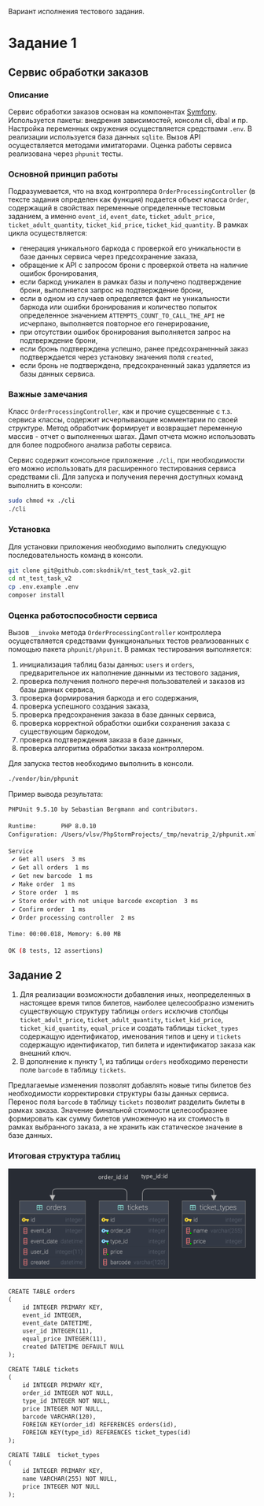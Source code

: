 Вариант исполнения тестового задания.

# Задание 1

## Сервис обработки заказов

### Описание
Сервис обработки заказов основан на компонентах [Symfony](https://symfony.com/). Используется пакеты: внедрения зависимостей, консоли cli, dbal и пр. Настройка переменных окружения осуществляется средствами `.env`. В реализации используется база данных `sqlite`. Вызов API осуществляется методами имитаторами. Оценка работы сервиса реализована через `phpunit` тесты.

### Основной принцип работы
Подразумевается, что на вход контроллера `OrderProcessingController` (в тексте задания определен как функция) подается объект класса `Order`, содержащий в свойствах переменные определенные тестовым заданием, а именно `event_id`, `event_date`, `ticket_adult_price`, `ticket_adult_quantity`, `ticket_kid_price`, `ticket_kid_quantity`. В рамках цикла осуществляется: 
- генерация уникального баркода с проверкой его уникальности в базе данных сервиса через предсохранение заказа,
- обращение к API с запросом брони с проверкой ответа на наличие ошибок бронирования,
- если баркод уникален в рамках базы и получено подтверждение брони, выполняется запрос на подтверждение брони,
- если в одном из случаев определяется факт не уникальности баркода или ошибки бронирования и количество попыток определенное значением `ATTEMPTS_COUNT_TO_CALL_THE_API` не исчерпано, выполняется повторное его генерирование,
- при отсутствии ошибок бронирования выполняется запрос на подтверждение брони,
- если бронь подтверждена успешно, ранее предсохраненный заказ подтверждается через установку значения поля `created`,
- если бронь не подтверждена, предсохраненный заказ удаляется из базы данных сервиса.

### Важные замечания
Класс `OrderProcessingController`, как и прочие сущесвенные с т.з. сервиса классы, содержит исчерпывающие комментарии по своей структуре. Метод обработчик формирует и возвращает переменную массив - отчет о выполненных шагах. Дамп отчета можно использовать для более подробного анализа работы сервиса.

Сервис содержит консольное приложение `./cli`, при необходимости его можно использовать для расширенного тестирования сервиса средствами cli. Для запуска и получения перечня доступных команд выполнить в консоли:
```bash
sudo chmod +x ./cli
./cli
```

### Установка
Для установки приложения необходимо выполнить следующую последовательность команд в консоли.
```bash
git clone git@github.com:skodnik/nt_test_task_v2.git
cd nt_test_task_v2
cp .env.example .env
composer install
```

### Оценка работоспособности сервиса
Вызов `__invoke` метода `OrderProcessingController` контроллера осуществляется средствами функциональных тестов реализованных с помощью пакета `phpunit/phpunit`. В рамках тестирования выполняется:
1. инициализация таблиц базы данных: `users` и `orders`, предварительное их наполнение данными из тестового задания,
2. проверка получения полного перечня пользователей и заказов из базы данных сервиса,
3. проверка формирования баркода и его содержания,
4. проверка успешного создания заказа,
5. проверка предсохранения заказа в базе данных сервиса,
6. проверка корректной обработки ошибки сохранения заказа с существующим баркодом,
7. проверка подтверждения заказа в базе данных,
8. проверка алгоритма обработки заказа контроллером.

Для запуска тестов необходимо выполнить в консоли.
```bash
./vendor/bin/phpunit
```

Пример вывода результата:
```bash
PHPUnit 9.5.10 by Sebastian Bergmann and contributors.

Runtime:       PHP 8.0.10
Configuration: /Users/vlsv/PhpStormProjects/_tmp/nevatrip_2/phpunit.xml

Service
 ✔ Get all users  3 ms
 ✔ Get all orders  1 ms
 ✔ Get new barcode  1 ms
 ✔ Make order  1 ms
 ✔ Store order  1 ms
 ✔ Store order with not unique barcode exception  3 ms
 ✔ Confirm order  1 ms
 ✔ Order processing controller  2 ms

Time: 00:00.018, Memory: 6.00 MB

OK (8 tests, 12 assertions)

```

## Задание 2
1. Для реализации возможности добавления иных, неопределенных в настоящее время типов билетов, наиболее целесообразно изменить существующую структуру таблицы `orders` исключив столбцы `ticket_adult_price`, `ticket_adult_quantity`, `ticket_kid_price`, `ticket_kid_quantity`, ``equal_price`` и создать таблицы `ticket_types` содержащую идентификатор, именования типов и цену и `tickets` содержащую идентификатор, тип билета и идентификатор заказа как внешний ключ.
2. В дополнение к пункту 1, из таблицы `orders` необходимо перенести поле `barcode` в таблицу `tickets`.

Предлагаемые изменения позволят добавлять новые типы билетов без необходимости корректировки структуры базы данных сервиса. Перенос поля `barcode` в таблицу `tickets` позволит разделить билеты в рамках заказа. Значение финальной стоимости целесообразнее формировать как сумму билетов умноженную на их стоимость в рамках выбранного заказа, а не хранить как статическое значение в базе данных.


### Итоговая структура таблиц

![db_structure](nt_test_task_db.png "Структура таблиц")

```mysql
CREATE TABLE orders
(
    id INTEGER PRIMARY KEY,
    event_id INTEGER,
    event_date DATETIME,
    user_id INTEGER(11),
    equal_price INTEGER(11),
    created DATETIME DEFAULT NULL
);
```

```mysql
CREATE TABLE tickets
(
    id INTEGER PRIMARY KEY,
    order_id INTEGER NOT NULL,
    type_id INTEGER NOT NULL,
    price INTEGER NOT NULL,
    barcode VARCHAR(120),
    FOREIGN KEY(order_id) REFERENCES orders(id),
    FOREIGN KEY(type_id) REFERENCES ticket_types(id)
);
```

```mysql
CREATE TABLE  ticket_types
(
    id INTEGER PRIMARY KEY,
    name VARCHAR(255) NOT NULL,
    price INTEGER NOT NULL
);
```